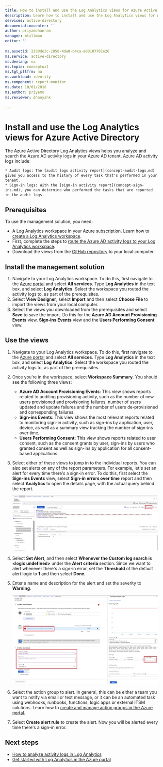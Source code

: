 ```yaml
---
title: How to install and use the Log Analytics views for Azure Active Directory (preview)  | Microsoft Docs
description: Learn how to install and use the Log Analytics views for Azure Active Directory (preview)
services: active-directory
documentationcenter: ''
author: priyamohanram
manager: mtillman
editor: ''

ms.assetid: 2290de3c-2858-4da0-b4ca-a00107702e26
ms.service: active-directory
ms.devlang: na
ms.topic: conceptual
ms.tgt_pltfrm: na
ms.workload: identity
ms.component: report-monitor
ms.date: 10/01/2018
ms.author: priyamo
ms.reviewer: dhanyahk

---
```


# Install and use the Log Analytics views for Azure Active Directory

The Azure Active Directory Log Analytics views helps you analyze and search the Azure AD activity logs in your Azure AD tenant. Azure AD activity logs include:

    * Audit logs: The [audit logs activity report](concept-audit-logs.md) gives you access to the history of every task that's performed in your tenant.
    * Sign-in logs: With the [sign-in activity report](concept-sign-ins.md), you can determine who performed the tasks that are reported in the audit logs.

## Prerequisites

To use the management solution, you need:

* A Log Analytics workspace in your Azure subscription. Learn how to [create a Log Analytics workspace](https://docs.microsoft.com/azure/log-analytics/log-analytics-quick-create-workspace).
* First, complete the steps to [route the Azure AD activity logs to your Log Analytics workspace](howto-integrate-activity-logs-with-log-analytics.md).
* Download the views from the [GitHub repository](TODOGitHub) to your local computer.

## Install the management solution

1. Navigate to your Log Analytics workspace. To do this, first navigate to the [Azure portal](https://portal.azure.com) and select **All services**. Type **Log Analytics** in the text box, and select **Log Analytics**. Select the workspace you routed the activity logs to, as part of the prerequisites.
2. Select **View Designer**, select **Import** and then select **Choose File** to import the views from your local computer.
3. Select the views you downloaded from the prerequisites and select **Save** to save the import. Do this for the **Azure AD Account Provisioning Events** view, **Sign-ins Events** view and the **Users Performing Consent** view.

## Use the views

1. Navigate to your Log Analytics workspace. To do this, first navigate to the [Azure portal](https://portal.azure.com) and select **All services**. Type **Log Analytics** in the text box, and select **Log Analytics**. Select the workspace you routed the activity logs to, as part of the prerequisites.

2. Once you're in the workspace, select **Workspace Summary**. You should see the following three views:

    * **Azure AD Account Provisioning Events**: This view shows reports related to auditing provisioning activity, such as the number of new users provisioned and provisioning failures, number of users updated and update failures and the number of users de-provisioned and corresponding failures.    
    * **Sign-ins Events**: This view shows the most relevant reports related to monitoring sign-in activity, such as sign-ins by application, user, device, as well as a summary view tracking the number of sign-ins over time.
    * **Users Performing Consent**: This view shows reports related to user consent, such as the consent grants by user, sign-ins by users who granted consent as well as sign-ins by application for all consent-based applications. 

3. Select either of these views to jump in to the individual reports. You can also set alerts on any of the report parameters. For example, let's set an alert for every time there's a sign-in error. To do this, first select the **Sign-ins Events** view, select **Sign-in errors over time** report and then select **Analytics** to open the details page, with the actual query behind the report. 

    ![Details](./media/howto-install-and-use-log-analytics-views/details.png)


4. Select **Set Alert**, and then select **Whenever the Custom log search is &lt;logic undefined&gt;** under the **Alert criteria** section. Since we want to alert whenever there's a sign-in error, set the **Threshold** of the default alert logic to **1** and then select **Done**. 

5. Enter a name and description for the alert and set the severity to **Warning**.

    ![Configure signal logic](./media/howto-install-and-use-log-analytics-views/configure-signal-logic.png)

6. Select the action group to alert. In general, this can be either a team you want to notify via email or text message, or it can be an automated task using webhooks, runbooks, functions, logic apps or external ITSM solutions. Learn how to [create and manage action groups in the Azure portal](https://docs.microsoft.com/azure/monitoring-and-diagnostics/monitoring-action-groups).

7. Select **Create alert rule** to create the alert. Now you will be alerted every time there's a sign-in error.

## Next steps

* [How to analyze activity logs in Log Analytics](how-to-analyze-activity-logs-in-log-analytics.md)
* [Get started with Log Analytics in the Azure portal](https://docs.microsoft.com/azure/log-analytics/query-language/get-started-analytics-portal)